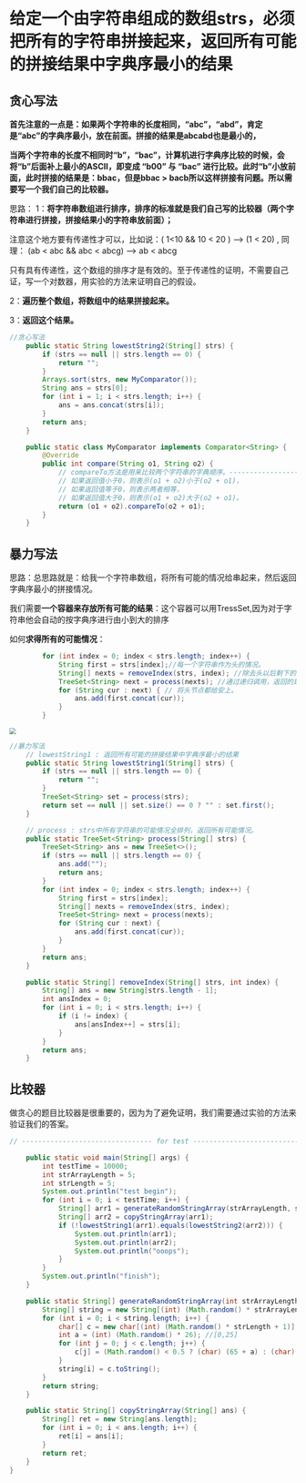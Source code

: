 # 给定一个由字符串组成的数组strs，必须把所有的字符串拼接起来，返回所有可能的拼接结果中字典序最小的结果





## 贪心写法

**首先注意的一点是：如果两个字符串的长度相同，“abc”，“abd”，肯定是“abc”的字典序最小，放在前面。拼接的结果是abcabd也是最小的，**

**当两个字符串的长度不相同时“b”，“bac”，计算机进行字典序比较的时候，会将“b”后面补上最小的ASCII，即变成 “b00” 与 “bac” 进行比较。此时“b”小放前面，此时拼接的结果是：bbac，但是bbac > bacb所以这样拼接有问题。所以需要写一个我们自己的比较器。**



思路：
1：**将字符串数组进行排序，排序的标准就是我们自己写的比较器（两个字符串进行拼接，拼接结果小的字符串放前面）；**

注意这个地方要有传递性才可以，比如说：( 1<10  && 10 < 20 )  -->  (1 < 20) , 同理： (ab < abc && abc < abcg) -->  ab < abcg

只有具有传递性，这个数组的排序才是有效的。至于传递性的证明，不需要自己证，写一个对数器，用实验的方法来证明自己的假设。

2：**遍历整个数组，将数组中的结果拼接起来。**

3：**返回这个结果。**

```java
//贪心写法
    public static String lowestString2(String[] strs) {
        if (strs == null || strs.length == 0) {
            return "";
        }
        Arrays.sort(strs, new MyComparator());
        String ans = strs[0];
        for (int i = 1; i < strs.length; i++) {
            ans = ans.concat(strs[i]);
        }
        return ans;
    }

    public static class MyComparator implements Comparator<String> {
        @Override
        public int compare(String o1, String o2) {
            // compareTo方法是用来比较两个字符串的字典顺序。-----------------------------**--
            // 如果返回值小于0，则表示(o1 + o2)小于(o2 + o1)，
            // 如果返回值等于0，则表示两者相等，
            // 如果返回值大于0，则表示(o1 + o2)大于(o2 + o1)。
            return (o1 + o2).compareTo(o2 + o1);
        }
    }
```



## 暴力写法



思路：总思路就是：给我一个字符串数组，将所有可能的情况给串起来，然后返回字典序最小的拼接情况。

我们需要**一个容器来存放所有可能的结果**：这个容器可以用TressSet,因为对于字符串他会自动的按字典序进行由小到大的排序

如何**求得所有的可能情况**：

```java
		for (int index = 0; index < strs.length; index++) {
            String first = strs[index];//每一个字符串作为头的情况。
            String[] nexts = removeIndex(strs, index); //除去头以后剩下的字符串组成的数组。
            TreeSet<String> next = process(nexts); //通过递归调用，返回的是一个容器，里面存褚着所有的除去头以外的字符串。
            for (String cur : next) { // 将头节点都给安上。
                ans.add(first.concat(cur));
            }
        }
```

<img src="D:/%E4%BD%A0%E5%A5%BDJava/1207.png" style="zoom:67%;" />

```java
//暴力写法
    // lowestString1 : 返回所有可能的拼接结果中字典序最小的结果
    public static String lowestString1(String[] strs) {
        if (strs == null || strs.length == 0) {
            return "";
        }
        TreeSet<String> set = process(strs);
        return set == null || set.size() == 0 ? "" : set.first();
    }

    // process : strs中所有字符串的可能情况全排列，返回所有可能情况。
    public static TreeSet<String> process(String[] strs) {
        TreeSet<String> ans = new TreeSet<>();
        if (strs == null || strs.length == 0) {
            ans.add("");
            return ans;
        }
        for (int index = 0; index < strs.length; index++) {
            String first = strs[index];
            String[] nexts = removeIndex(strs, index);
            TreeSet<String> next = process(nexts);
            for (String cur : next) {
                ans.add(first.concat(cur));
            }
        }
        return ans;
    }

    public static String[] removeIndex(String[] strs, int index) {
        String[] ans = new String[strs.length - 1];
        int ansIndex = 0;
        for (int i = 0; i < strs.length; i++) {
            if (i != index) {
                ans[ansIndex++] = strs[i];
            }
        }
        return ans;
    }
```



## 比较器

做贪心的题目比较器是很重要的，因为为了避免证明，我们需要通过实验的方法来验证我们的答案。



```java
// -------------------------------- for test -------------------------------

    public static void main(String[] args) {
        int testTime = 10000;
        int strArrayLength = 5;
        int strLength = 5;
        System.out.println("test begin");
        for (int i = 0; i < testTime; i++) {
            String[] arr1 = generateRandomStringArray(strArrayLength, strLength);
            String[] arr2 = copyStringArray(arr1);
            if (!lowestString1(arr1).equals(lowestString2(arr2))) {
                System.out.println(arr1);
                System.out.println(arr2);
                System.out.println("ooops");
            }
        }
        System.out.println("finish");
    }

    public static String[] generateRandomStringArray(int strArrayLength, int strLength) {
        String[] string = new String[(int) (Math.random() * strArrayLength + 1)];
        for (int i = 0; i < string.length; i++) {
            char[] c = new char[(int) (Math.random() * strLength + 1)];
            int a = (int) (Math.random() * 26); //[0,25]
            for (int j = 0; j < c.length; j++) {
                c[j] = (Math.random() < 0.5 ? (char) (65 + a) : (char) (95 + a));
            }
            string[i] = c.toString();
        }
        return string;
    }

    public static String[] copyStringArray(String[] ans) {
        String[] ret = new String[ans.length];
        for (int i = 0; i < ans.length; i++) {
            ret[i] = ans[i];
        }
        return ret;
    }
}

```

